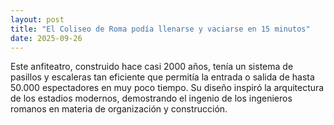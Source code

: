```yaml
---
layout: post
title: "El Coliseo de Roma podía llenarse y vaciarse en 15 minutos"
date: 2025-09-26
---
```

Este anfiteatro, construido hace casi 2000 años, tenía un sistema de pasillos y escaleras tan eficiente que permitía la entrada o salida de hasta 50.000 espectadores en muy poco tiempo. Su diseño inspiró la arquitectura de los estadios modernos, demostrando el ingenio de los ingenieros romanos en materia de organización y construcción.
